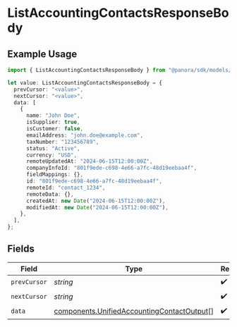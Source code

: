 # ListAccountingContactsResponseBody

## Example Usage

```typescript
import { ListAccountingContactsResponseBody } from "@panora/sdk/models/operations";

let value: ListAccountingContactsResponseBody = {
  prevCursor: "<value>",
  nextCursor: "<value>",
  data: [
    {
      name: "John Doe",
      isSupplier: true,
      isCustomer: false,
      emailAddress: "john.doe@example.com",
      taxNumber: "123456789",
      status: "Active",
      currency: "USD",
      remoteUpdatedAt: "2024-06-15T12:00:00Z",
      companyInfoId: "801f9ede-c698-4e66-a7fc-48d19eebaa4f",
      fieldMappings: {},
      id: "801f9ede-c698-4e66-a7fc-48d19eebaa4f",
      remoteId: "contact_1234",
      remoteData: {},
      createdAt: new Date("2024-06-15T12:00:00Z"),
      modifiedAt: new Date("2024-06-15T12:00:00Z"),
    },
  ],
};
```

## Fields

| Field                                                                                                    | Type                                                                                                     | Required                                                                                                 | Description                                                                                              |
| -------------------------------------------------------------------------------------------------------- | -------------------------------------------------------------------------------------------------------- | -------------------------------------------------------------------------------------------------------- | -------------------------------------------------------------------------------------------------------- |
| `prevCursor`                                                                                             | *string*                                                                                                 | :heavy_check_mark:                                                                                       | N/A                                                                                                      |
| `nextCursor`                                                                                             | *string*                                                                                                 | :heavy_check_mark:                                                                                       | N/A                                                                                                      |
| `data`                                                                                                   | [components.UnifiedAccountingContactOutput](../../models/components/unifiedaccountingcontactoutput.md)[] | :heavy_check_mark:                                                                                       | N/A                                                                                                      |